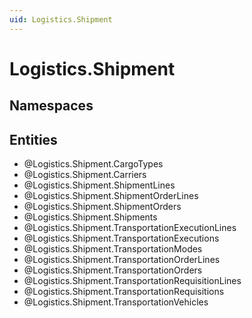 ```yaml
---
uid: Logistics.Shipment
---
```

# Logistics.Shipment

## Namespaces

## Entities
- @Logistics.Shipment.CargoTypes  
- @Logistics.Shipment.Carriers  
- @Logistics.Shipment.ShipmentLines  
- @Logistics.Shipment.ShipmentOrderLines  
- @Logistics.Shipment.ShipmentOrders  
- @Logistics.Shipment.Shipments  
- @Logistics.Shipment.TransportationExecutionLines  
- @Logistics.Shipment.TransportationExecutions  
- @Logistics.Shipment.TransportationModes  
- @Logistics.Shipment.TransportationOrderLines  
- @Logistics.Shipment.TransportationOrders  
- @Logistics.Shipment.TransportationRequisitionLines  
- @Logistics.Shipment.TransportationRequisitions  
- @Logistics.Shipment.TransportationVehicles  

